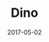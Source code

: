 ---
title: Dino
date: '2017-05-02'
thumb_image: images/mar-2yo/dino.jpg
thumb_image_alt: Dino
image: images/mar-2yo/dino.jpg
image_alt: Dino
template: project
---	